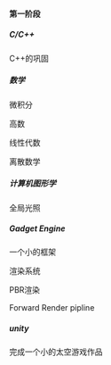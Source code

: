 #### 第一阶段

##### C/C++

C++的巩固

##### 数学

微积分

高数

线性代数

离散数学

##### 计算机图形学

全局光照

##### Gadget Engine

一个小的框架

渲染系统

PBR渲染

Forward Render pipline

##### unity

完成一个小的太空游戏作品
